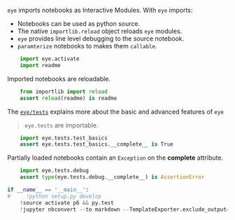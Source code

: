 
`eye` imports notebooks as Interactive Modules.  With `eye` imports:

* Notebooks can be used as python source.
* The native `importlib.reload` object reloads `eye` modules.
* `eye` provides line level debugging to the source notebook.
* `paramterize` notebooks to makes them `callable`.


```python
    import eye.activate
    import readme
```

Imported notebooks are reloadable.


```python
    from importlib import reload
    assert reload(readme) is readme
```

The [`eye/tests`](eye/tests/) explains more about the basic and advanced features of `eye` 

> `eye.tests` are importable.


```python
    import eye.tests.test_basics
    assert eye.tests.test_basics.__complete__ is True
```

Partially loaded notebooks contain an `Exception` on the __complete__ attribute.


```python
    import eye.tests.debug
    assert type(eye.tests.debug.__complete__) is AssertionError
```


```python
if __name__ == '__main__':
#     !python setup.py develop
    !source activate p6 && py.test
    !jupyter nbconvert --to markdown --TemplateExporter.exclude_output=True readme.ipynb
```
